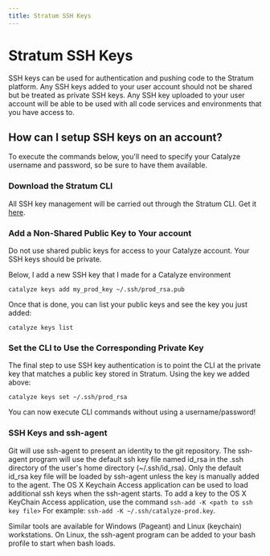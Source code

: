 ```yaml
---
title: Stratum SSH Keys
---
```


# Stratum SSH Keys

SSH keys can be used for authentication and pushing code to the Stratum platform. Any SSH keys added to your user account should not be shared but be treated as private SSH keys. Any SSH key uploaded to your user account will be able to be used with all code services and environments that you have access to.

## How can I setup SSH keys on an account?

To execute the commands below, you'll need to specify your Catalyze username and password, so be sure to have them available.

### Download the Stratum CLI

All SSH key management will be carried out through the Stratum CLI.
Get it [here](https://github.com/catalyzeio/cli).

### Add a Non-Shared Public Key to Your account

Do not use shared public keys for access to your Catalyze account. Your SSH keys should be private.

Below, I add a new SSH key that I made for a Catalyze environment

`catalyze keys add my_prod_key ~/.ssh/prod_rsa.pub`

Once that is done, you can list your public keys and see the key you just added:

`catalyze keys list`

### Set the CLI to Use the Corresponding Private Key

The final step to use SSH key authentication is to point the CLI at the private key that matches a public key stored in Stratum. Using the key we added above:

`catalyze keys set ~/.ssh/prod_rsa`

You can now execute CLI commands without using a username/password!

### SSH Keys and ssh-agent

Git will use ssh-agent to present an identity to the git repository. The ssh-agent program will use the default ssh key file named id_rsa in the .ssh directory of the user's home directory (~/.ssh/id_rsa). Only the default id_rsa key file will be loaded by ssh-agent unless the key is manually added to the agent. The OS X Keychain Access application can be used to load additional ssh keys when the ssh-agent starts. To add a key to the OS X KeyChain Access application, use the command `ssh-add -K <path to ssh key file>` For example: `ssh-add -K ~/.ssh/catalyze-prod.key`. 

Similar tools are available for Windows (Pageant) and Linux (keychain) workstations. On Linux, the ssh-agent program can be added to your bash profile to start when bash loads. 



